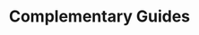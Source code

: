 ---
layout: default
title: Complementary Guides
description: "Complementary Guides"
lang: en
ref: guides
nav_order: 3
parent: Instructions
---